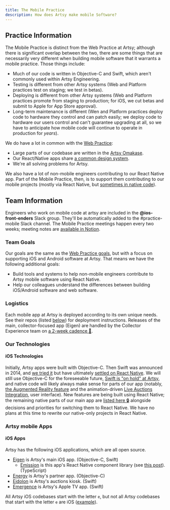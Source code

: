 ```yaml
---
title: The Mobile Practice
description: How does Artsy make mobile Software?
---
```


## Practice Information

The Mobile Practice is distinct from the Web Practice at Artsy; although there is significant overlap between the
two, there are some things that are necessarily very different when building mobile software that it warrants a
mobile practice. Those things include:

- Much of our code is written in Objective-C and Swift, which aren't commonly used within Artsy Engineering.
- Testing is different from other Artsy systems (Web and Platform practices test on staging; we test in betas).
- Deploying is different from other Artsy systems (Web and Platform practices promote from staging to production;
  for iOS, we cut betas and submit to Apple for App Store approval).
- Long-term maintenance is different (Wen and Platform practices deploy code to hardware they control and can patch
  easily; we deploy code to hardware our users control and can't guarantee upgrading at all, so we have to
  anticipate how mobile code will continue to operate in production for _years_).

We do have a lot in common with the [Web Practice](./web.md):

- Large parts of our codebase are written in the [Artsy Omakase](./front-end.md#the-artsy-omakase).
- Our React/Native apps share [a common design system](https://github.com/artsy/palette/).
- We're all solving problems for Artsy.

We also have a lot of non-mobile engineers contributing to our React Native app. Part of the Mobile Practice, then,
is to support them contributing to our mobile projects (mostly via React Native, but
[sometimes in native code](http://artsy.github.io/blog/2018/06/15/cocoapods-keys-react-native/)).

## Team Information

Engineers who work on mobile code at artsy are included in the **@ios-front-enders** Slack group. They'll be
automatically added to the #practice-mobile Slack channel. The Mobile Practice meetings happen every two weeks;
meeting notes are [available in Notion](https://www.notion.so/Mobile-Practice-ecc07763bfd04a848c74107dde3ec6dc).

### Team Goals

Our goals are the same as the [Web Practice goals](./web.md#team-goals), but with a focus on supporting iOS and
Android software at Artsy. That means we have the following additional goals:

- Build tools and systems to help non-mobile engineers contribute to Artsy mobile software using React Native.
- Help our colleagues understand the differences between building iOS/Android software and web software.

### Logistics

Each mobile app at Artsy is deployed according to its own unique needs. See their repos (listed
[below](#artsy-ios-apps)) for deployment instructions. Releases of the main, collector-focused app (Eigen) are
handled by the Collector Experience team on [a 2-week cadence 🔐](../resources/mobile/release-cadence.md).

### Our Technologies

#### iOS Technologies

Initially, Artsy apps were built with Objective-C. Then Swift was announced in 2014, and
[we tried it](http://artsy.github.io/blog/2017/02/05/Retrospective-Swift-at-Artsy/) but have ultimately
[settled on React Native](http://artsy.github.io/blog/2018/03/17/two-years-of-react-native/). We will still use
Objective-C for the foreseeable future, [Swift is "on hold" at Artsy](https://github.com/artsy/README/pull/217),
and native code will likely always make sense for parts of our app (notably,
[the Augmented Reality feature](http://artsy.github.io/blog/2018/03/18/ar/) and the animation-driven
[Live Auctions Integration](http://artsy.github.io/blog/2016/08/09/the-tech-behind-live-auction-integration/#The.iOS.native.app:.Eigen),
user interface). New features are being built using React Native; the remaining native parts of our main app are
[listed here 🔒](https://www.notion.so/artsy/Eigen-migration-to-React-Native-54dda83b023b4cb4965a8defdae9687f)
alongside decisions and priorities for switching them to React Native. We have no plans at this time to rewrite our
native-only projects in React Native.

### Artsy mobile Apps

#### iOS Apps

Artsy has the following iOS applications, which are all open source.

- [Eigen](https://github.com/artsy/eigen) is Artsy's main iOS app. (Objective-C, Swift)
  - [Emission](https://github.com/artsy/emission) is this app's React Native component library (see
    [this post](http://artsy.github.io/blog/2018/04/17/making-a-components-pod/)). (TypeScript)
- [Energy](https://github.com/artsy/energy) is Artsy's partner app. (Objective-C)
- [Eidolon](https://github.com/artsy/eidolon) is Artsy's auctions kiosk. (Swift)
- [Emergence](https://github.com/artsy/emergence) is Artsy's Apple TV app. (Swift)

All Artsy iOS codebases start with the letter `e`, but not all Artsy codebases that start with the letter `e` are
iOS ([example](https://github.com/artsy/exchange)).

